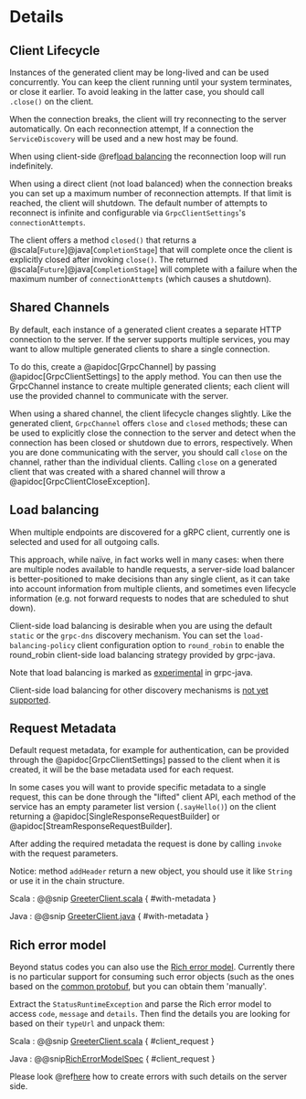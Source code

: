 # Details

## Client Lifecycle

Instances of the generated client may be long-lived and can be used concurrently.
You can keep the client running until your system terminates, or close it earlier. To
avoid leaking in the latter case, you should call `.close()` on the client.

When the connection breaks, the client will try reconnecting to the server automatically.  On each reconnection 
attempt, If a connection the `ServiceDiscovery` will be used and a new host may be found.

When using client-side @ref[load balancing](details.md#load-balancing) the reconnection loop will run indefinitely.

When using a direct client (not load balanced) when the connection breaks you can set up a maximum number 
of reconnection attempts.  If that limit is reached, the client will shutdown.  The default number of attempts to 
reconnect is infinite and configurable via `GrpcClientSettings`'s `connectionAttempts`.

The client offers a method `closed()` that returns a @scala[`Future`]@java[`CompletionStage`] 
that will complete once the client is explicitly closed after invoking `close()`.  The returned @scala[`Future`]@java[`CompletionStage`]
will complete with a failure when the maximum number of `connectionAttempts` (which causes a shutdown).

## Shared Channels

By default, each instance of a generated client creates a separate HTTP connection to the server. If the server
supports multiple services, you may want to allow multiple generated clients to share a single connection.

To do this, create a @apidoc[GrpcChannel] by passing @apidoc[GrpcClientSettings] to the apply method. You can then
use the GrpcChannel instance to create multiple generated clients; each client will use the provided channel to 
communicate with the server.

When using a shared channel, the client lifecycle changes slightly. Like the generated client, `GrpcChannel` offers 
`close` and `closed` methods; these can be used to explicitly close the connection to the server and detect when the
connection has been closed or shutdown due to errors, respectively. When you are done communicating with the server,
you should call `close` on the channel, rather than the individual clients. Calling `close` on a generated client 
that was created with a shared channel will throw a @apidoc[GrpcClientCloseException].

## Load balancing

When multiple endpoints are discovered for a gRPC client, currently one is
selected and used for all outgoing calls.

This approach, while naïve, in fact works well in many cases: when there
are multiple nodes available to handle requests, a server-side load balancer
is better-positioned to make decisions than any single client, as it can
take into account information from multiple clients, and sometimes even
lifecycle information (e.g. not forward requests to nodes that are scheduled
to shut down).

Client-side load balancing is desirable when you are using the default
`static` or the `grpc-dns` discovery mechanism. You can set the
`load-balancing-policy` client configuration option to `round_robin` to enable
the round_robin client-side load balancing strategy provided by grpc-java.

Note that load balancing is marked as [experimental](https://github.com/grpc/grpc-java/issues/1771) in grpc-java.

Client-side load balancing for other discovery mechanisms is
[not yet supported](https://github.com/akka/akka-grpc/issues/809).

## Request Metadata

Default request metadata, for example for authentication, can be provided through the
@apidoc[GrpcClientSettings] passed to the client when it is created, it will be the base metadata used for each request.

In some cases you will want to provide specific metadata to a single request, this can be done through the "lifted"
client API, each method of the service has an empty parameter list version (`.sayHello()`) on the client returning a @apidoc[SingleResponseRequestBuilder] or @apidoc[StreamResponseRequestBuilder].

After adding the required metadata the request is done by calling `invoke` with the request parameters.

Notice: method `addHeader` return a new object, you should use it like `String` or use it in the chain structure.

Scala
:  @@snip [GreeterClient.scala](/plugin-tester-scala/src/main/scala/example/myapp/helloworld/LiftedGreeterClient.scala) { #with-metadata }

Java
:  @@snip [GreeterClient.java](/plugin-tester-java/src/main/java/example/myapp/helloworld/LiftedGreeterClient.java) { #with-metadata }

## Rich error model

Beyond status codes you can also use the [Rich error model](https://grpc.io/docs/guides/error/#richer-error-model). Currently there is no particular support for consuming such error objects (such as the ones based on the [common protobuf](https://google.aip.dev/193), but you can obtain them 'manually'.

Extract the `StatusRuntimeException` and parse the Rich error model to access `code`, `message` and `details`. Then find the details you are looking for based on their `typeUrl` and unpack them:

Scala
:  @@snip [GreeterClient.scala](/interop-tests/src/test/scala/org/apache/pekko/grpc/scaladsl/RichErrorModelSpec.scala) { #client_request }

Java
:  @@snip[RichErrorModelSpec](/interop-tests/src/test/java/example/myapp/helloworld/grpc/RichErrorModelTest.java) { #client_request }

Please look @ref[here](../server/details.md) how to create errors with such details on the server side.

